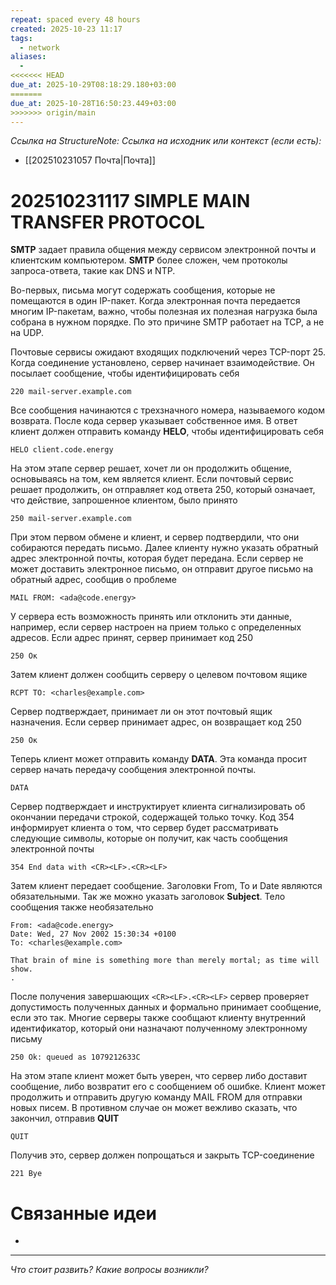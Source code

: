 ```yaml
---
repeat: spaced every 48 hours
created: 2025-10-23 11:17
tags:
  - network
aliases:
  -
<<<<<<< HEAD
due_at: 2025-10-29T08:18:29.180+03:00
=======
due_at: 2025-10-28T16:50:23.449+03:00
>>>>>>> origin/main
---
```

*Ссылка на StructureNote:*
*Ссылка на исходник или контекст (если есть):*
- [[202510231057 Почта|Почта]]

# 202510231117 SIMPLE MAIN TRANSFER PROTOCOL

**SMTP** задает правила общения между сервисом электронной почты и клиентским компьютером. **SMTP** более сложен, чем протоколы запроса-ответа, такие как DNS и NTP.

Во-первых, письма могут содержать сообщения, которые не помещаются в один IP-пакет. Когда электронная почта передается многим IP-пакетам, важно, чтобы полезная их полезная нагрузка была собрана в нужном порядке. По это причине SMTP работает на TCP, а не на UDP.

Почтовые сервисы ожидают входящих подключений через TCP-порт 25. Когда соединение установлено, сервер начинает взаимодействие. Он посылает сообщение, чтобы идентифицировать себя

```
220 mail-server.example.com
```

Все сообщения начинаются с трехзначного номера, называемого кодом возврата. После кода сервер указывает собственное имя. В ответ клиент должен отправить команду **HELO**, чтобы идентифицировать себя

```
HELO client.code.energy
```

На этом этапе сервер решает, хочет ли он продолжить общение, основываясь на том, кем является клиент. Если почтовый сервис решает продолжить, он отправляет код ответа 250, который означает, что действие, запрошенное клиентом, было принято

```
250 mail-server.example.com
```

При этом первом обмене и клиент, и сервер подтвердили, что они собираются передать письмо. Далее клиенту нужно указать обратный адрес электронной почты, которая будет передана. Если сервер не может доставить электронное письмо, он отправит другое письмо на обратный адрес, сообщив о проблеме

```
MAIL FROM: <ada@code.energy>
```

У сервера есть возможность принять или отклонить эти данные, например, если сервер настроен на прием только с определенных адресов. Если адрес принят, сервер принимает код 250

```
250 Ок
```

Затем клиент должен сообщить серверу о целевом почтовом ящике

```
RCPT TO: <charles@example.com>
```

Сервер подтверждает, принимает ли он этот почтовый ящик назначения. Если сервер принимает адрес, он возвращает код 250

```
250 Ок
```

Теперь клиент может отправить команду **DATA**. Эта команда просит сервер начать передачу сообщения электронной почты.

```
DATA
```

Сервер подтверждает и инструктирует клиента сигнализировать об окончании передачи строкой, содержащей только точку. Код 354 информирует клиента о том, что сервер будет рассматривать следующие символы, которые он получит‚ как часть сообщения электронной почты

```
354 End data with <CR><LF>.<CR><LF>
```

Затем клиент передает сообщение. Заголовки From, To и Date являются обязательными. Так же можно указать заголовок **Subject**. Тело сообщения также необязательно

```
From: <ada@code.energy>
Date: Wed, 27 Nov 2002 15:30:34 +0100 
To: <charles@example.com>

That brain of mine is something more than merely mortal; as time will show. 
.
```

После получения завершающих `<CR><LF>.<CR><LF>` сервер проверяет допустимость полученных данных и формально принимает сообщение, если это так. Многие серверы также сообщают клиенту внутренний идентификатор, который они назначают полученному электронному письму

```
250 Ok: queued as 1079212633C
```

На этом этапе клиент может быть уверен, что сервер либо доставит сообщение, либо возвратит его с сообщением об ошибке. Клиент может продолжить и отправить другую команду MAIL FROM для отправки новых писем. В противном случае он может вежливо сказать, что закончил, отправив **QUIT**

```
QUIT
```

Получив это, сервер должен попрощаться и закрыть TCP-соединение

```
221 Bye
```

# Связанные идеи

- 

---

*Что стоит развить? Какие вопросы возникли?*
